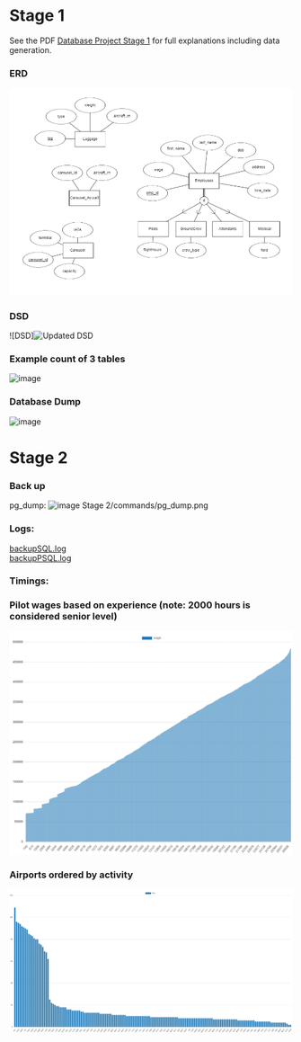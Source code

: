 # Stage 1
See the PDF [Database Project Stage 1](Stage%201/Database%20Project%20Stage%201.pdf) for full explanations including data generation.

### ERD
![ERD](Stage%201/ERD.png)

### DSD
![DSD]![Updated DSD](https://github.com/eliyahumasinter/150225.3.5784-DB-Project/assets/70181151/3601c803-cf47-4d91-9cd3-85310194dbca)

### Example count of 3 tables
![image](https://github.com/eliyahumasinter/150225.3.5784-DB-Project/assets/70181151/033a6e2b-d4cd-4fba-9954-05d4e9c9dec5)

### Database Dump
![image](https://github.com/eliyahumasinter/150225.3.5784-DB-Project/assets/70181151/4509e11b-f24c-454f-a3ee-f5ba4f5b9a08)


# Stage 2

### Back up
pg_dump:
![image](https://github.com/eliyahumasinter/150225.3.5784-DB-Project/assets/70181151/033a6e2b-d4cd-4fba-9954-05d4e9c9dec5)
Stage 2/commands/pg_dump.png


### Logs:
[backupSQL.log](Stage%202/backupSQL.log)  
[backupPSQL.log](Stage%202/backupPSQL.log)

### Timings:


### Pilot wages based on experience (note: 2000 hours is considered senior level)
![image](Stage%202/graphs/pilot_wages_to_fh.png)

### Airports ordered by activity
![image](Stage%202/graphs/busiest_iata.png)
